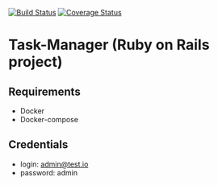 [![Build Status](https://travis-ci.org/kitXIII/task-manager.svg?branch=develop)](https://travis-ci.org/kitXIII/task-manager)
[![Coverage Status](https://coveralls.io/repos/github/kitXIII/task-manager/badge.svg?branch=develop)](https://coveralls.io/github/kitXIII/task-manager?branch=develop)
# Task-Manager (Ruby on Rails project)

## Requirements

* Docker
* Docker-compose

## Credentials

* login: admin@test.io
* password: admin
